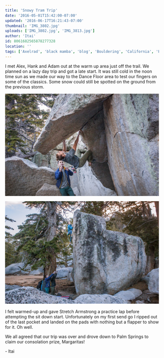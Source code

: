 ```yaml
---
title: 'Snowy Tram Trip'
date: '2016-05-01T15:42:00-07:00'
updated: '2016-06-17T16:21:43-07:00'
thumbnail: 'IMG_3802.jpg'
uploads: ['IMG_3802.jpg', 'IMG_3813.jpg']
author: 'Itai'
id: 8061682565878277328
location: ''
tags: ['Axelrad', 'black mamba', 'blog', 'Bouldering', 'California', 'Five', 'Five Ten', 'granite', 'highball', 'Itai', 'Tramway']
---
```


I met Alex, Hank and Adam out at the warm up area just off the trail. We planned on a lazy day trip and got a late start. It was still cold in the noon time sun as we made our way to the Dance Floor area to test our fingers on some of the classics. Some snow could still be spotted on the ground from the previous storm.

![Adam, sporting the man-bun on Standing On The Head Of A Dragon, (V4).](uploads/IMG_3802.jpg)

![Hank getting some air under his feet on White Flight, (V3).](uploads/IMG_3813.jpg)

I felt warmed-up and gave Stretch Armstrong a practice lap before attempting the sit down start. Unfortunately on my first send go I ripped out of the last pocket and landed on the pads with nothing but a flapper to show for it. Oh well.

We all agreed that our trip was over and drove down to Palm Springs to claim our consolation prize, Margaritas!

\- Itai
